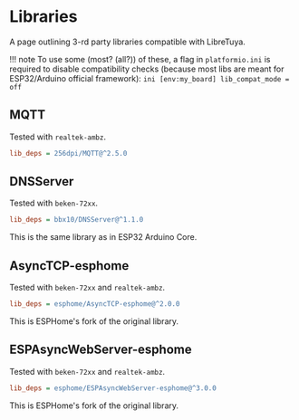 # Libraries

A page outlining 3-rd party libraries compatible with LibreTuya.

!!! note
    To use some (most? (all?)) of these, a flag in `platformio.ini` is required to disable compatibility checks (because most libs are meant for ESP32/Arduino official framework):
    ```ini
    [env:my_board]
    lib_compat_mode = off
    ```

## MQTT
Tested with `realtek-ambz`.
```ini
lib_deps = 256dpi/MQTT@^2.5.0
```

## DNSServer
Tested with `beken-72xx`.
```ini
lib_deps = bbx10/DNSServer@^1.1.0
```
This is the same library as in ESP32 Arduino Core.

## AsyncTCP-esphome
Tested with `beken-72xx` and `realtek-ambz`.
```ini
lib_deps = esphome/AsyncTCP-esphome@^2.0.0
```
This is ESPHome's fork of the original library.

## ESPAsyncWebServer-esphome
Tested with `beken-72xx` and `realtek-ambz`.
```ini
lib_deps = esphome/ESPAsyncWebServer-esphome@^3.0.0
```
This is ESPHome's fork of the original library.
